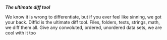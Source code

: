 ***The ultimate diff tool***

We know it is wrong to differentiate, but if you ever feel like sinning, we got your back.
Diffid is the ultimate diff tool. Files, folders, texts, strings, math, we diff them all.
Give any convoluted, ordered, unordered data sets, we are cool with it too